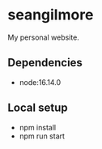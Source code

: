# seangilmore

My personal website.

## Dependencies

- node:16.14.0

## Local setup

- npm install
- npm run start
